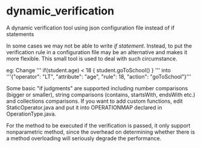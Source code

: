 # dynamic_verification
A dynamic verification tool using json configuration file instead of if statements

In some cases we may not be able to write *if statement*. Instead, to put the verification rule in a configuration file may be an alternative and makes it more flexible. This small tool is used to deal with such circumstance.

eg:
Change
'''
if(student.age) < 18 {
  student.goToSchool()
}
'''
into
'''{"operator": "LT", "attribute": "age", "rule": 18, "action": "goToSchool"}'''

Some basic "if judgments" are supported including number comparisons (bigger or smaller), string comparisons (contains, startsWith, endsWith etc.) and collections comparisons. If you want to add custom functions, edit StaticOperator.java and put it into OPERATIONMAP declared in OperationType.java.

For the method to be executed if the verification is passed, it only support nonparametric method, since the overhead on determining whether there is a method overloading will seriously degrade the performance.
